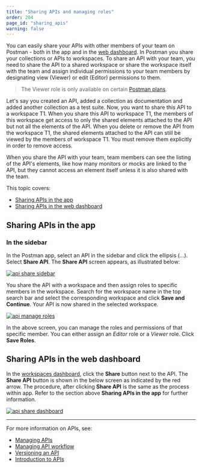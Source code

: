 ```yaml
---
title: "Sharing APIs and managing roles"
order: 204
page_id: "sharing_apis"
warning: false
---
```


You can easily share your APIs with other members of your team on Postman - both in the app and in the [web dashboard](https://app.getpostman.com/dashboard). In Postman you share your collections or APIs to workspaces. To share an API with your team, you need to share the API to a shared workspace or share the workspace itself with the team and assign individual permissions to your team members by designating view (Viewer) or edit (Editor) permissions to them.

> The Viewer role is only available on certain [Postman plans](https://www.postman.com/pricing).

Let's say you created an API, added a collection as documentation and added another collection as a test suite. Now, you want to share this API to a workspace T1. When you share this API to workspace T1, the members of this workspace get access to only the shared elements attached to the API but not all the elements of the API. When you delete or remove the API from the workspace T1, the shared elements attached to the API can still be viewed by the members of workspace T1. You must remove them explicitly in order to remove access.

When you share the API with your team, team members can see the listing of the API's elements, like how many monitors or mocks are linked to the API, but they cannot access an element itself unless it is also shared with the team.

This topic covers:

* [Sharing APIs in the app](#sharing-apis-in-the-app)
* [Sharing APIs in the web dashboard](#sharing-apis-in-the-web-dashboard)

## Sharing APIs in the app

### In the sidebar

In the Postman app, select an API in the sidebar and click the ellipsis (...). Select **Share API**. The **Share API** screen appears, as illustrated below:  

[![api share sidebar](https://assets.postman.com/postman-docs/API-Share1.png)](https://assets.postman.com/postman-docs/API-Share1.png)

You share the API with a workspace and then assign roles to specific members in the workspace. Search for the workspace name in the top search bar and select the corresponding workspace and click **Save and Continue**. Your API is now shared in the selected workspace.

[![api manage roles](https://assets.postman.com/postman-docs/API-Manage-Roles.png)](https://assets.postman.com/postman-docs/API-Manage-Roles.png)

In the above screen, you can manage the roles and permissions of that specific member. You can either assign an *Editor* role or a *Viewer* role. Click **Save Roles**.

## Sharing APIs in the web dashboard

In the [workspaces dashboard](https://app.getpostman.com/dashboard), click the **Share** button next to the API. The **Share API** button is shown in the below screen as indicated by the red arrow. The procedure, after clicking **Share API** is the same as the process within app. Refer to the section above **Sharing APIs in the app** for further information.

[![api share dashboard](https://assets.postman.com/postman-docs/API-Share2.png)](https://assets.postman.com/postman-docs/API-Share2.png)

___
For more information on APIs, see:

* [Managing APIs](/docs/postman/design-and-develop-apis/managing-apis/)
* [Managing API workflow](/docs/postman/design-and-develop-apis/the-api-workflow/)
* [Versioning an API](/docs/postman/design-and-develop-apis/versioning-an-api/)
* [Introduction to APIs](/docs/postman/design-and-develop-apis/introduction-to-apis/)
